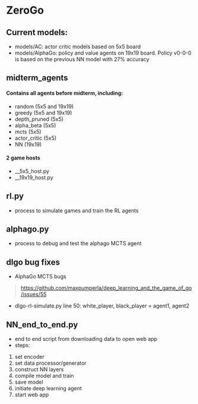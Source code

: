 # ZeroGo

## Current models:
* models/AC: actor critic models based on 5x5 board
* models/AlphaGo: policy and value agents on 19x19 board. Policy v0-0-0 is based on the previous NN model with 27% accuracy

## midterm_agents
#### Contains all agents before midterm, including:
- random (5x5 and 19x19)
- greedy (5x5 and 19x19)
- depth_pruned (5x5)
- alpha_beta (5x5)
- mcts (5x5)
- actor_critic (5x5)
- NN (19x19)

#### 2 game hosts
- __5x5_host.py
- __19x19_host.py

## rl.py
* process to simulate games and train the RL agents

## alphago.py
* process to debug and test the alphago MCTS agent

## dlgo bug fixes
* AlphaGo MCTS bugs 
> https://github.com/maxpumperla/deep_learning_and_the_game_of_go/issues/55
* dlgo-rl-simulate.py line 50: white_player, black_player = agent1, agent2

## NN_end_to_end.py
* end to end script from downloading data to open web app
* steps:
1. set encoder
2. set data processor/generator
3. construct NN layers
4. compile model and train
5. save model
6. initiate deep learning agent
7. start web app